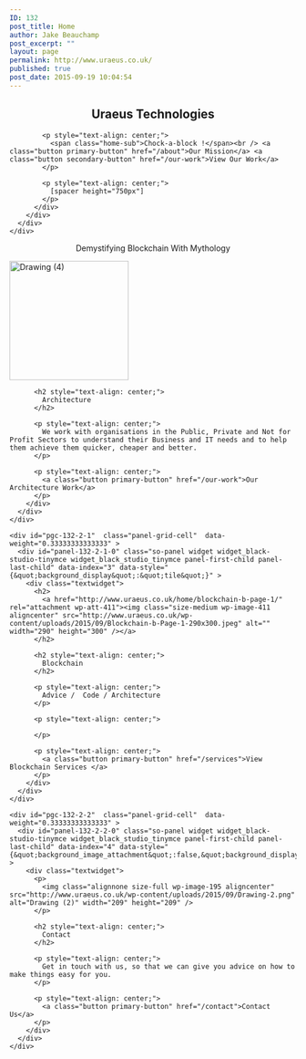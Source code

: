 ```yaml
---
ID: 132
post_title: Home
author: Jake Beauchamp
post_excerpt: ""
layout: page
permalink: http://www.uraeus.co.uk/
published: true
post_date: 2015-09-19 10:04:54
---
```

<div id="pl-132"  class="panel-layout" >
  <div id="pg-132-0"  class="panel-grid panel-has-style"  data-style="{&quot;background_image_attachment&quot;:&quot;181&quot;,&quot;background_display&quot;:&quot;cover&quot;,&quot;row_stretch&quot;:&quot;full&quot;}" >
    <div class="siteorigin-panels-stretch panel-row-style panel-row-style-for-132-0" data-stretch-type="full" >
      <div id="pgc-132-0-0"  class="panel-grid-cell"  data-weight="1" >
        <div id="panel-132-0-0-0" class="so-panel widget widget_black-studio-tinymce widget_black_studio_tinymce panel-first-child panel-last-child" data-index="0" data-style="{&quot;background_display&quot;:&quot;center&quot;}" >
          <div class="textwidget">
            <h2 style="text-align: center;">
              <span class="home-headline">Uraeus Technologies</span>
            </h2>
            
            <p style="text-align: center;">
              <span class="home-sub">Chock-a-block !</span><br /> <a class="button primary-button" href="/about">Our Mission</a> <a class="button secondary-button" href="/our-work">View Our Work</a>
            </p>
            
            <p style="text-align: center;">
              [spacer height="750px"]
            </p>
          </div>
        </div>
      </div>
    </div>
  </div>
  
  <div id="pg-132-1"  class="panel-grid panel-no-style" >
    <div id="pgc-132-1-0"  class="panel-grid-cell"  data-weight="1" >
      <div id="panel-132-1-0-0" class="so-panel widget widget_black-studio-tinymce widget_black_studio_tinymce panel-first-child panel-last-child" data-index="1" data-style="{&quot;background_display&quot;:&quot;tile&quot;}" >
        <div class="textwidget">
          <p style="text-align: center;">
            Demystifying Blockchain With Mythology
          </p>
        </div>
      </div>
    </div>
  </div>
  
  <div id="pg-132-2"  class="panel-grid panel-no-style" >
    <div id="pgc-132-2-0"  class="panel-grid-cell"  data-weight="0.33333333333333" >
      <div id="panel-132-2-0-0" class="so-panel widget widget_black-studio-tinymce widget_black_studio_tinymce panel-first-child panel-last-child" data-index="2" data-style="{&quot;background_display&quot;:&quot;tile&quot;}" >
        <div class="textwidget">
          <p>
            <img class="size-full wp-image-201 aligncenter" src="http://www.uraeus.co.uk/wp-content/uploads/2015/09/Drawing-4.png" alt="Drawing (4)" width="209" height="209" />
          </p>
          
          <h2 style="text-align: center;">
            Architecture
          </h2>
          
          <p style="text-align: center;">
            We work with organisations in the Public, Private and Not for Profit Sectors to understand their Business and IT needs and to help them achieve them quicker, cheaper and better.
          </p>
          
          <p style="text-align: center;">
            <a class="button primary-button" href="/our-work">Our Architecture Work</a>
          </p>
        </div>
      </div>
    </div>
    
    <div id="pgc-132-2-1"  class="panel-grid-cell"  data-weight="0.33333333333333" >
      <div id="panel-132-2-1-0" class="so-panel widget widget_black-studio-tinymce widget_black_studio_tinymce panel-first-child panel-last-child" data-index="3" data-style="{&quot;background_display&quot;:&quot;tile&quot;}" >
        <div class="textwidget">
          <h2>
            <a href="http://www.uraeus.co.uk/home/blockchain-b-page-1/" rel="attachment wp-att-411"><img class="size-medium wp-image-411 aligncenter" src="http://www.uraeus.co.uk/wp-content/uploads/2015/09/Blockchain-b-Page-1-290x300.jpeg" alt="" width="290" height="300" /></a>
          </h2>
          
          <h2 style="text-align: center;">
            Blockchain
          </h2>
          
          <p style="text-align: center;">
            Advice /  Code / Architecture
          </p>
          
          <p style="text-align: center;">
             
          </p>
          
          <p style="text-align: center;">
            <a class="button primary-button" href="/services">View Blockchain Services </a>
          </p>
        </div>
      </div>
    </div>
    
    <div id="pgc-132-2-2"  class="panel-grid-cell"  data-weight="0.33333333333333" >
      <div id="panel-132-2-2-0" class="so-panel widget widget_black-studio-tinymce widget_black_studio_tinymce panel-first-child panel-last-child" data-index="4" data-style="{&quot;background_image_attachment&quot;:false,&quot;background_display&quot;:&quot;tile&quot;}" >
        <div class="textwidget">
          <p>
            <img class="alignnone size-full wp-image-195 aligncenter" src="http://www.uraeus.co.uk/wp-content/uploads/2015/09/Drawing-2.png" alt="Drawing (2)" width="209" height="209" />
          </p>
          
          <h2 style="text-align: center;">
            Contact
          </h2>
          
          <p style="text-align: center;">
            Get in touch with us, so that we can give you advice on how to make things easy for you.
          </p>
          
          <p style="text-align: center;">
            <a class="button primary-button" href="/contact">Contact Us</a>
          </p>
        </div>
      </div>
    </div>
  </div>
</div>